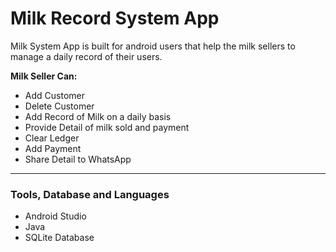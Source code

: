 # Milk Record System App
<p>Milk System App is built for android users that help the milk sellers to manage a daily record of their users.</p>
<p><b>Milk Seller Can:</b><p>
<ul>
<li>Add Customer</li>
<li>Delete Customer</li>
<li>Add Record of Milk on a daily basis</li>
<li>Provide Detail of milk sold and payment</li>
<li>Clear Ledger</li>
<li>Add Payment</li>
<li>Share Detail to WhatsApp</li>
</ul>
<hr>
<h3>Tools, Database and Languages</h3>
<ul>
  <li>Android Studio</li>
  <li>Java</li>
  <li>SQLite Database</li>
</ul>
